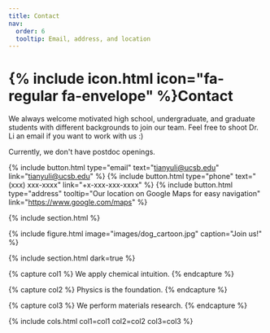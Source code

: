 ```yaml
---
title: Contact
nav:
  order: 6
  tooltip: Email, address, and location
---
```


# {% include icon.html icon="fa-regular fa-envelope" %}Contact

We always welcome motivated high school, undergraduate, and graduate students with different backgrounds to join our team. Feel free to shoot Dr. Li an email if you want to work with us :)

Currently, we don't have postdoc openings. 

{%
  include button.html
  type="email"
  text="tianyuli@ucsb.edu"
  link="tianyuli@ucsb.edu"
%}
{%
  include button.html
  type="phone"
  text="(xxx) xxx-xxxx"
  link="+x-xxx-xxx-xxxx"
%}
{%
  include button.html
  type="address"
  tooltip="Our location on Google Maps for easy navigation"
  link="https://www.google.com/maps"
%}

{% include section.html %}


{%
  include figure.html
  image="images/dog_cartoon.jpg"
  caption="Join us!"
%}




{% include section.html dark=true %}

{% capture col1 %}
We apply chemical intuition.
{% endcapture %}

{% capture col2 %}
Physics is the foundation.
{% endcapture %}

{% capture col3 %}
We perform materials research.
{% endcapture %}

{% include cols.html col1=col1 col2=col2 col3=col3 %}
